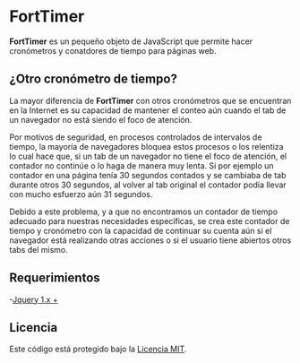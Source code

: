 # FortTimer

**FortTimer** es un pequeño objeto de JavaScript que permite hacer cronómetros y conatdores de tiempo para páginas web. 

## ¿Otro cronómetro de tiempo?

La mayor diferencia de **FortTimer** con otros cronómetros que se encuentran en la Internet es su capacidad de mantener el conteo aún cuando el tab de un navegador no está siendo el foco de atención.

Por motivos de seguridad, en procesos controlados de intervalos de tiempo, la mayoría de navegadores bloquea estos procesos o los relentiza lo cual hace que, si un tab de un navegador no tiene el foco de atención, el contador no continúe o lo haga de manera muy lenta. Si por ejemplo un contador en una página tenía 30 segundos contados y se cambiaba de tab durante otros 30 segundos, al volver al tab original el contador podía llevar con mucho esfuerzo aún 31 segundos.

Debido a este problema, y a que no encontramos un contador de tiempo adecuado para nuestras necesidades específicas, se crea este contador de tiempo y cronómetro con la capacidad de continuar su cuenta aún si el navegador está realizando otras acciones o si el usuario tiene abiertos otros tabs del mismo.

## Requerimientos

-[Jquery 1.x +](https://jquery.com/)

## Licencia

Este código está protegido bajo la [Licencia MIT](https://opensource.org/licenses/MIT).

